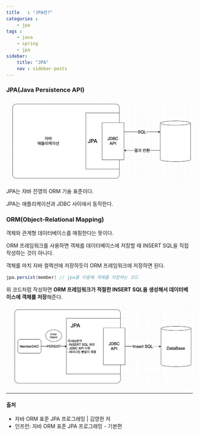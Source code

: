```yaml
---
title   : "JPA란?"
categories : 
    - jpa
tags : 
    - java
    - spring
    - jpa
sidebar:
    title: "JPA"
    nav : sidebar-posts
---  
```


### JPA(Java Persistence API)  

![jpa](/assets/img/JPA/jpa.png)

JPA는 자바 진영의 ORM 기술 표준이다.  

JPA는 애플리케이션과 JDBC 사이에서 동작한다.  

### ORM(Object-Relational Mapping)  

객체와 관계형 데이터베이스를 매핑한다는 뜻이다.  

ORM 프레임워크를 사용하면 객체를 데이터베이스에 저장할 때 INSERT SQL을 직접 작성하는 것이 아니다.  

객체를 마치 자바 컬렉션에 저장하듯이 ORM 프레임워크에 저장하면 된다.

```java
jpa.persist(member) // jpa를 이용해 객체를 저장하는 코드
```  

위 코드처럼 작성하면  **ORM 프레임워크가 적절한 INSERT SQL을 생성해서 데이터베이스에 객체를 저장**해준다.  

![persist](/assets/img/jpa/persist.png)  

---  

#### 출처  
- 자바 ORM 표준 JPA 프로그래밍 | 김영한 저  
- 인프런: 자바 ORM 표준 JPA 프로그래밍 - 기본편  
